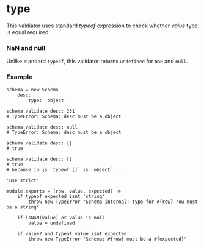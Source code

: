 type
====

This valdiator uses standard *typeof* expression to check whether *value* type is equal required.

### NaN and null

Unlike standard `typeof`, this validator returns `undefined` for `NaN` and `null`.

### Example
```
schema = new Schema
	desc:
		type: 'object'

schema.validate desc: 231
# TypeError: Schema: desc must be a object

schema.validate desc: null
# TypeError: Schema: desc must be a object

schema.validate desc: {}
# true

schema.validate desc: []
# true
# because in js `typeof []` is `object` ...
```

	'use strict'

	module.exports = (row, value, expected) ->
		if typeof expected isnt 'string'
			throw new TypeError "Schema internal: type for #{row} row must be a string"

		if isNaN(value) or value is null
			value = undefined

		if value? and typeof value isnt expected
			throw new TypeError "Schema: #{row} must be a #{expected}"